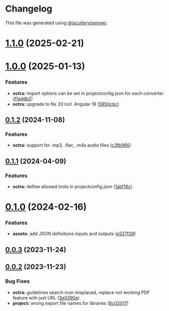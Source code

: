 # Changelog

This file was generated using [@jscutlery/semver](https://github.com/jscutlery/semver).

# [1.1.0](https://github.com/IPS-LMU/octra/compare/assets-1.0.0...assets-1.1.0) (2025-02-21)



# [1.0.0](https://github.com/IPS-LMU/octra/compare/assets-0.1.2...assets-1.0.0) (2025-01-13)


### Features

* **octra:** import options can be set in projectconfig.json for each converter ([f1addb2](https://github.com/IPS-LMU/octra/commit/f1addb2e762a5f37ab02b371dde1103168074fe6))
* **octra:** upgrade to Nx 20 incl. Angular 19 ([5850cbc](https://github.com/IPS-LMU/octra/commit/5850cbcb71a6664ca53e9a038443e913390910c3))



## [0.1.2](https://github.com/IPS-LMU/octra/compare/assets-0.1.1...assets-0.1.2) (2024-11-08)

### Features

- **octra:** support for .mp3, .flac, .m4a audio files ([c3fb966](https://github.com/IPS-LMU/octra/commit/c3fb9667b8f83aba8a8bd6da52382a5b00c01f71))

## [0.1.1](https://github.com/IPS-LMU/octra/compare/assets-0.1.0...assets-0.1.1) (2024-04-09)

### Features

- **octra:** define allowed tools in projectconfig.json ([1abf16c](https://github.com/IPS-LMU/octra/commit/1abf16cd606ab900597a4b0896cbe8816f03c3d5))

# [0.1.0](https://github.com/IPS-LMU/octra/compare/assets-0.0.3...assets-0.1.0) (2024-02-16)

### Features

- **assets:** add JSON definitions inputs and outputs ([e527f39](https://github.com/IPS-LMU/octra/commit/e527f399f1032219c086105905db2281906a2535))

## [0.0.3](https://github.com/IPS-LMU/octra/compare/assets-0.0.2...assets-0.0.3) (2023-11-24)

## [0.0.2](https://github.com/IPS-LMU/octra/compare/assets-0.0.1...assets-0.0.2) (2023-11-23)

### Bug Fixes

- **octra:** guidelines search icon misplaced, replace not working PDF feature with just URL ([3e0390e](https://github.com/IPS-LMU/octra/commit/3e0390e4d8373c72774f862f46c618ac53404f09))
- **project:** wrong export file names for libraries ([8c02017](https://github.com/IPS-LMU/octra/commit/8c02017e1263c8f1dd3353966482f80e0e8f396d))
